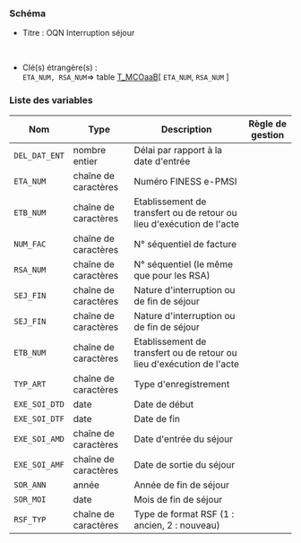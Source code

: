 ### Schéma


- Titre : OQN Interruption séjour
<br />



- Clé(s) étrangère(s) : <br />
`ETA_NUM, RSA_NUM`=> table [T_MCOaaB](/tables/T_MCOaaB)[ `ETA_NUM`, `RSA_NUM` ]<br />

 
### Liste des variables

Nom | Type | Description | Règle de gestion
-|-|-|-
`DEL_DAT_ENT`| nombre entier |Délai par rapport à la date d'entrée||
`ETA_NUM`| chaîne de caractères |Numéro FINESS e-PMSI||
`ETB_NUM`| chaîne de caractères |Etablissement de transfert ou de retour ou lieu d'exécution de l'acte||
`NUM_FAC`| chaîne de caractères |N° séquentiel de facture||
`RSA_NUM`| chaîne de caractères | N° séquentiel (le même que pour les RSA)||
`SEJ_FIN`| chaîne de caractères |Nature d'interruption ou de fin de séjour||
`SEJ_FIN`| chaîne de caractères |Nature d'interruption ou de fin de séjour||
`ETB_NUM`| chaîne de caractères |Etablissement de transfert ou de retour ou lieu d'exécution de l'acte||
`TYP_ART`| chaîne de caractères |Type d'enregistrement||
`EXE_SOI_DTD`| date |Date de début||
`EXE_SOI_DTF`| date |Date de fin||
`EXE_SOI_AMD`| chaîne de caractères |Date d'entrée du séjour||
`EXE_SOI_AMF`| chaîne de caractères |Date de sortie du séjour||
`SOR_ANN`| année |Année de fin de séjour||
`SOR_MOI`| date |Mois de fin de séjour||
`RSF_TYP`| chaîne de caractères |Type de format RSF (1 : ancien, 2 : nouveau)||